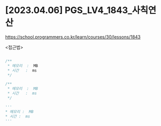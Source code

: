 #   [2023.04.06] PGS_LV4_1843_사칙연산
https://school.programmers.co.kr/learn/courses/30/lessons/1843

<접근법>

```

```




```java
/**
 * 메모리  :  MB
 * 시간   :  ms
 */


```



```js
/**
 * 메모리  :  MB
 * 시간   :  ms
 */


```




```python
'''
* 메모리 :  MB
* 시간 :  ms
'''


```

